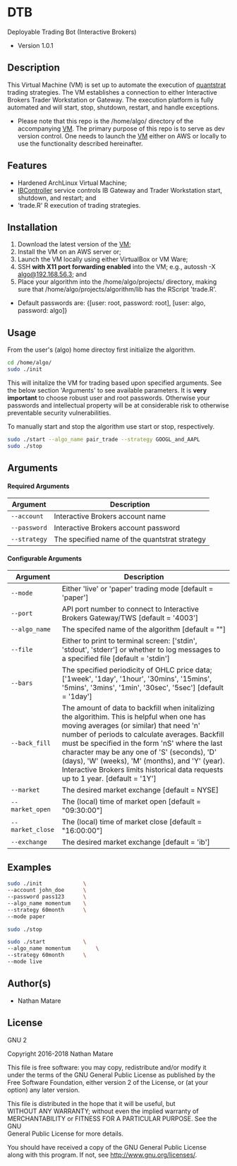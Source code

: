 # DTB
Deployable Trading Bot (Interactive Brokers)

* Version 1.0.1

## Description
This Virtual Machine (VM) is set up to automate the execution of [quantstrat](https://github.com/braverock/quantstrat) trading strategies. The VM establishes a connection to either Interactive Brokers Trader Workstation or Gateway. The execution platform is fully automated and will start, stop, shutdown, restart, and handle exceptions. 

* Please note that this repo is the /home/algo/ directory of the accompanying [VM](https://www.dropbox.com/sh/3peps1nd1s79eds/AAAUr1GwEf0_FGJK9Dz7x1r7a?dl=0). The primary purpose of this repo is to serve as dev version control. One needs to launch the [VM](https://www.dropbox.com/sh/3peps1nd1s79eds/AAAUr1GwEf0_FGJK9Dz7x1r7a?dl=0) either on AWS or locally to use the functionality described hereinafter.

## Features
  - Hardened ArchLinux Virtual Machine;
  - [IBController](https://github.com/ib-controller/ib-controller) service controls IB Gateway and Trader Workstation start, shutdown, and restart; and
  - 'trade.R' R execution of trading strategies.

## Installation
1.  Download the latest version of the [VM](https://www.dropbox.com/sh/3peps1nd1s79eds/AAAUr1GwEf0_FGJK9Dz7x1r7a?dl=0);
2. 	Install the VM on an AWS server or;
3. 	Launch the VM locally using either VirtualBox or VM Ware;
4.	SSH **with X11 port forwarding enabled** into the VM; e.g., autossh -X algo@192.168.56.3; and
5.  Place your algorithm into the /home/algo/projects/ directory, making sure that
	/home/algo/projects/algorithm/lib has the RScript 'trade.R'.

* Default passwords are: {[user: root, password: root], [user: algo, password: algo]}

## Usage
From the user's (algo) home directoy first initialize the algorithm. 
```sh
cd /home/algo/
sudo ./init
```
This will initalize the VM for trading based upon specified arguments. See the below section 'Arguments' to see available parameters. It is **very important** to choose robust user and root passwords. Otherwise your passwords and intellectual property will be at considerable risk to otherwise preventable security vulnerabilities.

To manually start and stop the algorithm use start or stop, respectively.
```sh
sudo ./start --algo_name pair_trade --strategy GOOGL_and_AAPL
sudo ./stop
```

## Arguments
#### Required Arguments
| Argument | Description
| ---------------------------- | ------------------------------------------- |
| `--account`       | Interactive Brokers account name 						 |
| `--password`      | Interactive Brokers account password 				 	 |
| `--strategy`      | The specified name of the quantstrat strategy 		 |

#### Configurable Arguments
| Argument | Description
| ---------------------------- | ------------------------------------------  |
| `--mode`          | Either 'live' or 'paper' trading mode [default = 'paper']				 |
| `--port`          | API port number to connect to Interactive Brokers Gateway/TWS [default = '4003'] |
| `--algo_name`     | The specifed name of the algorithm [default = ""] |
| `--file`          | Either to print to terminal screen: ['stdin', 'stdout', 'stderr'] or whether to log messages to a specified file [default = 'stdin']|
| `--bars`          | The specified periodicity of OHLC price data; ['1week', '1day', '1hour', '30mins', '15mins', '5mins', '3mins', '1min', '30sec', '5sec']  [default = '1day']|
| `--back_fill`     | The amount of data to backfill when initalizing the algorithim. This is helpful when one has moving averages (or similar) that need 'n' number of periods to calculate averages. Backfill must be specified in the form 'nS' where the last character may be any one of 'S' (seconds), 'D' (days), 'W' (weeks), 'M' (months), and 'Y' (year). Interactive Brokers limits historical data requests up to 1 year. [default = '1Y']|
|`--market`         |The desired market exchange [default = NYSE]			|
|`--market_open`    |The (local) time of market open [default = "09:30:00"]	|
|`--market_close`   |The (local) time of market close [default = "16:00:00"]|
|`--exchange`      	|The desired market exchange [default = 'ib']			|

## Examples
```sh
sudo ./init 			\
--account john_doe 		\
--password pass123 		\
--algo_name momentum 	\
--strategy 60month		\
--mode paper
```

```sh
sudo ./stop
```

```sh
sudo ./start 			\
--algo_name momentum 		\
--strategy 60month 		\
--mode live
```

Author(s)
----
* Nathan Matare 

License
----

GNU 2

Copyright 2016-2018 Nathan Matare 
  
This file is free software: you may copy, redistribute and/or modify it  
under the terms of the GNU General Public License as published by the  
Free Software Foundation, either version 2 of the License, or (at your  
option) any later version.  

This file is distributed in the hope that it will be useful, but  
WITHOUT ANY WARRANTY; without even the implied warranty of  
MERCHANTABILITY or FITNESS FOR A PARTICULAR PURPOSE.  See the GNU  
General Public License for more details.  

You should have received a copy of the GNU General Public License  
along with this program.  If not, see <http://www.gnu.org/licenses/>.

[//]: # (These are reference links used in the body of this note and get stripped out when the markdown processor does its job. There is no need to format nicely because it shouldn't be seen. Thanks SO - http://stackoverflow.com/questions/4823468/store-comments-in-markdown-syntax)

   [dill]: <https://github.com/joemccann/dillinger>
   [git-repo-url]: <https://github.com/joemccann/dillinger.git>
   [john gruber]: <http://daringfireball.net>
   [df1]: <http://daringfireball.net/projects/markdown/>
   [markdown-it]: <https://github.com/markdown-it/markdown-it>
   [Ace Editor]: <http://ace.ajax.org>
   [node.js]: <http://nodejs.org>
   [Twitter Bootstrap]: <http://twitter.github.com/bootstrap/>
   [jQuery]: <http://jquery.com>
   [@tjholowaychuk]: <http://twitter.com/tjholowaychuk>
   [express]: <http://expressjs.com>
   [AngularJS]: <http://angularjs.org>
   [Gulp]: <http://gulpjs.com>

   [PlDb]: <https://github.com/joemccann/dillinger/tree/master/plugins/dropbox/README.md>
   [PlGh]: <https://github.com/joemccann/dillinger/tree/master/plugins/github/README.md>
   [PlGd]: <https://github.com/joemccann/dillinger/tree/master/plugins/googledrive/README.md>
   [PlOd]: <https://github.com/joemccann/dillinger/tree/master/plugins/onedrive/README.md>
   [PlMe]: <https://github.com/joemccann/dillinger/tree/master/plugins/medium/README.md>
   [PlGa]: <https://github.com/RahulHP/dillinger/blob/master/plugins/googleanalytics/README.md>
